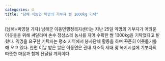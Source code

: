 ```yaml
---
categories: d
title: "남해 이동면 익명의 기부자 쌀 1000kg 기탁"
---
```

[남해=박영철 기자] 남해군 이동면행정복지센터는 지난 25일 익명의 기부자가 어려운 이웃들을 위해 써달라며 손수 정성스레 농사를 지어 수확한 쌀 1000kg을 기탁했다고 밝혔다. 익명을 요구한 기탁자는 평소 지역에서 봉사단체 활동을 하며 꾸준히 이웃돕기를 해 오고 있다. 한편 이날 받은 쌀은 이동면은 관내 저소득 세대 및 복지시설에 기부자의 따뜻한 마음과 함께 전달될 계획이다.